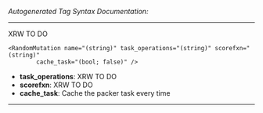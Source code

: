 _Autogenerated Tag Syntax Documentation:_

---
XRW TO DO

```
<RandomMutation name="(string)" task_operations="(string)" scorefxn="(string)"
        cache_task="(bool; false)" />
```

-   **task_operations**: XRW TO DO
-   **scorefxn**: XRW TO DO
-   **cache_task**: Cache the packer task every time

---
